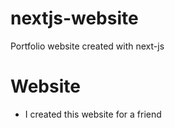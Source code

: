 # nextjs-website
Portfolio website created with next-js

# Website
  * I created this website for a friend
